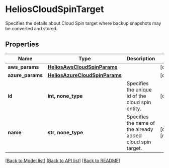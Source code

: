 # HeliosCloudSpinTarget

Specifies the details about Cloud Spin target where backup snapshots may be converted and stored.

## Properties
Name | Type | Description | Notes
------------ | ------------- | ------------- | -------------
**aws_params** | [**HeliosAwsCloudSpinParams**](HeliosAwsCloudSpinParams.md) |  | [optional] 
**azure_params** | [**HeliosAzureCloudSpinParams**](HeliosAzureCloudSpinParams.md) |  | [optional] 
**id** | **int, none_type** | Specifies the unique id of the cloud spin entity. | [optional] 
**name** | **str, none_type** | Specifies the name of the already added cloud spin target. | [optional] [readonly] 

[[Back to Model list]](../README.md#documentation-for-models) [[Back to API list]](../README.md#documentation-for-api-endpoints) [[Back to README]](../README.md)


